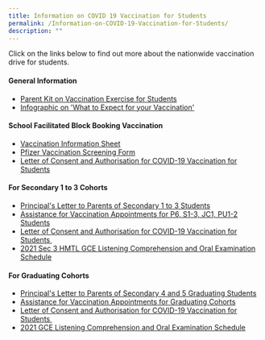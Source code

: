 ```yaml
---
title: Information on COVID 19 Vaccination for Students
permalink: /Information-on-COVID-19-Vaccination-for-Students/
description: ""
---
```

Click on the links below to find out more about the nationwide vaccination drive for students.  
  

#### **General Information**


  

*   [Parent Kit on Vaccination Exercise for Students](/files/Links/Parents/Info%20on%20COVID%2019%20Vacc/General%20Information/Resource%202%20Parent%20Kit%20on%20Student%20Vaccination%20Exercise.pdf)
*   [ Infographic on 'What to Expect for your Vaccination'](/Infographic-on-What-to-Expect-for-your-Vaccination/)

  

#### **School Facilitated Block Booking Vaccination**


  

*   [Vaccination Information Sheet](/files/Links/Parents/Info%20on%20COVID%2019%20Vacc/School%20Facilitated%20Block%20Book/Pfizer%20VIS%20recipients%20dated%205%20Jun.pdf)
*   [Pfizer Vaccination Screening Form](/files/Links/Parents/Info%20on%20COVID%2019%20Vacc/School%20Facilitated%20Block%20Book/Pfizer%20Vaccination%20Screening%20Form%205%20Jun.pdf)
*   [Letter of Consent and Authorisation for COVID-19 Vaccination for Students](/files/Links/Parents/Info%20on%20COVID%2019%20Vacc/School%20Facilitated%20Block%20Book/Letter%20of%20Authorisation%20and%20Consent%205%20Jun.pdf)

#### **For Secondary 1 to 3 Cohorts**


  

*   [Principal's Letter to Parents of Secondary 1 to 3 Students](/files/Links/Parents/Info%20on%20COVID%2019%20Vacc/For%20Sec%201%20to%203%20Cohorts/OSS%20Principals%20Letter%20to%20Sec%201-3%20Parents%20on%20Vaccination%20-%207%20June%2021.pdf)
*   [Assistance for Vaccination Appointments for P6, S1-3, JC1, PU1-2 Students](/files/Links/Parents/Info%20on%20COVID%2019%20Vacc/For%20Sec%201%20to%203%20Cohorts/Assistance%20for%20Vaccination%20Appointments%20for%20S1-%20S3.pdf)
*   [Letter of Consent and Authorisation for COVID-19 Vaccination for Students ](/files/Links/Parents/Info%20on%20COVID%2019%20Vacc/For%20Sec%201%20to%203%20Cohorts/Attachment%202%20-%20Revised%20Letter%20of%20Consent%20and%20Authorisation.pdf) 
*   [2021 Sec 3 HMTL GCE Listening Comprehension and Oral Examination Schedule](/files/Links/Parents/Info%20on%20COVID%2019%20Vacc/For%20Sec%201%20to%203%20Cohorts/2021%20GCE%20LC%20%20Oral%20Exam%20Note%20on%20OSS%20Website%20for%20Sec%203E%20HMTL%20students%20-%20070621.pdf)

#### **For Graduating Cohorts**


  

*   [Principal's Letter to Parents of Secondary 4 and 5 Graduating Students](/files/Links/Parents/Info%20on%20COVID%2019%20Vacc/For%20Graduating%20Cohorts/OSS%20Principals%20Letter%20to%20Grad%20Parents%20on%20Vaccination%20-%202%20June%202021%20FTs.pdf)
*   [Assistance for Vaccination Appointments for Graduating Cohorts](https://outramsec-moe-edu-sg-admin.cwp.sg/other/assistance-for-vaccination-appointments-for-graduating-cohorts)
*   [Letter of Consent and Authorisation for COVID-19 Vaccination for Students ](/files/Links/Parents/Info%20on%20COVID%2019%20Vacc/For%20Graduating%20Cohorts/Attachment%202%20-%20Revised%20Letter%20of%20Consent%20and%20Authorisation.pdf) 
*   [2021 GCE Listening Comprehension and Oral Examination Schedule](/files/Links/Parents/Info%20on%20COVID%2019%20Vacc/For%20Graduating%20Cohorts/2021%20GCE%20Listening%20Comprehension%20and%20Oral%20Examination%20Schedule.pdf)